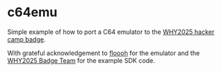 # c64emu

Simple example of how to port a C64 emulator to the [WHY2025 hacker camp badge](https://wiki.why2025.org/Badge).

With grateful acknowledgement to [floooh](https://github.com/floooh/chips) for the emulator and the [WHY2025 Badge Team](https://gitlab.com/why2025/team-badge/firmware) for the example SDK code.
